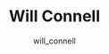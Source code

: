 ---
# this is autogenerated: do not edit
title: Will Connell
author: will_connell
layout: author-bio
jobtitle: Machine Learning Research Scientist
bio: Vevo Therapeutics
type: alumn
excerpt: "PSPG Grad student (2019-2022). Currently, clinicians practice medicine on a population level. The ability to molecularly characterize biological systems affords"
header:
  teaser: /assets/images/people/bio-connell.jpg
papers: 
    - title: Learning chemical sensitivity reveals mechanisms of cellular response
      excerpt: <u>Connell W</u>, Garcia K, Goodarzi H, Keiser MJ. __Commun Biol__. 2024 Sep 15.
      link: "https://doi.org/10.1038/s42003-024-06865-4"

    - title: A single-cell gene expression language model
      excerpt: <u>Connell W</u>, Khan U, Keiser MJ. __arXiv - NeurIPS LMRL__. 2022 Oct 25.
      link: "https://doi.org/10.48550/arXiv.2210.14330"

    - title: Predicting Cellular Drug Sensitivity using Conditional Modulation of Gene Expression
      excerpt: <u>Connell W</u>, Keiser MJ. __bioRxiv - NeurIPS LMRL__. 2020 Dec 11.
      link: "https://doi.org/10.1101/2021.03.15.435529"

---